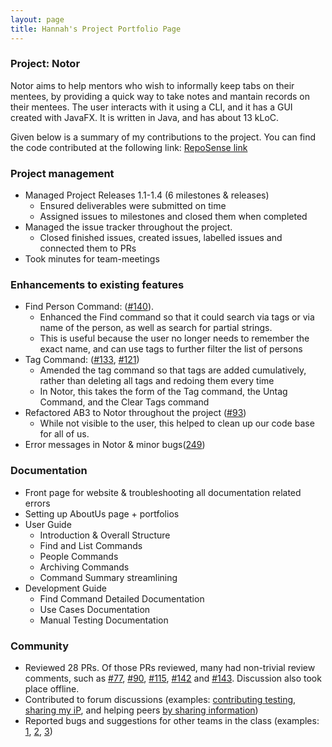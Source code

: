 ```yaml
---
layout: page
title: Hannah's Project Portfolio Page
---
```


### Project: Notor

Notor aims to help mentors who wish to informally keep tabs on their mentees, by providing a quick way to take notes and
mantain records on their mentees. The user interacts with it using a CLI, and it has a GUI created with JavaFX. It is
written in Java, and has about 13 kLoC.

Given below is a summary of my contributions to the project. You can find the code contributed at the following link: [RepoSense link](https://nus-cs2103-ay2122s1.github.io/tp-dashboard/?tabOpen=true&tabType=authorship&tabAuthor=kaixin-hc&tabRepo=AY2122S1-CS2103T-W08-1%2Ftp%5Bmaster%5D&authorshipFileTypes=docs~functional-code~test-code~other&search=AY2122S1-CS2103T-W08-1%2Ftp%5Bmaster%5D&sort=groupTitle&sortWithin=title&since=2021-09-17&timeframe=commit&mergegroup=&groupSelect=groupByRepos&breakdown=false&authorshipIsMergeGroup=false&authorshipIsBinaryFileTypeChecked=false)

### Project management

  * Managed Project Releases 1.1-1.4 (6 milestones & releases)
    * Ensured deliverables were submitted on time
    * Assigned issues to milestones and closed them when completed
  * Managed the issue tracker throughout the project.
    * Closed finished issues, created issues, labelled issues and connected them to PRs
  * Took minutes for team-meetings

### Enhancements to existing features

* Find Person Command: ([#140](https://github.com/AY2122S1-CS2103T-W08-1/tp/pull/140)).
  * Enhanced the Find command so that it could search via tags or via name of the person, as well as search for partial strings.
  * This is useful because the user no longer needs to remember the exact name, and can use tags to further filter the list of persons
* Tag Command: ([#133](https://github.com/AY2122S1-CS2103T-W08-1/tp/pull/133), [#121](https://github.com/AY2122S1-CS2103T-W08-1/tp/pull/121))
  * Amended the tag command so that tags are added cumulatively, rather than deleting all tags and redoing them every time
  * In Notor, this takes the form of the Tag command, the Untag Command, and the Clear Tags command
* Refactored AB3 to Notor throughout the project ([#93](https://github.com/AY2122S1-CS2103T-W08-1/tp/pull/93))
  * While not visible to the user, this helped to clean up our code base for all of us.
* Error messages in Notor & minor bugs([249](https://github.com/AY2122S1-CS2103T-W08-1/tp/pull/249))

### Documentation

  * Front page for website & troubleshooting all documentation related errors
  * Setting up AboutUs page + portfolios
  * User Guide
    * Introduction & Overall Structure
    * Find and List Commands
    * People Commands
    * Archiving Commands
    * Command Summary streamlining
  * Development Guide
    * Find Command Detailed Documentation
    * Use Cases Documentation
    * Manual Testing Documentation

### Community

* Reviewed 28 PRs. Of those PRs reviewed, many had non-trivial review comments, such as [#77](https://github.com/AY2122S1-CS2103T-W08-1/tp/pull/77), [#90](https://github.com/AY2122S1-CS2103T-W08-1/tp/pull/90), [#115](https://github.com/AY2122S1-CS2103T-W08-1/tp/pull/115), [#142](https://github.com/AY2122S1-CS2103T-W08-1/tp/pull/142) and [#143](https://github.com/AY2122S1-CS2103T-W08-1/tp/pull/143). Discussion also took place offline.
* Contributed to forum discussions (examples: [contributing testing](https://github.com/nus-cs2103-AY2122S1/forum/issues/66#issuecomment-905089555), [sharing my iP](https://github.com/nus-cs2103-AY2122S1/forum/issues/231#issuecomment-936154719), and helping peers [by sharing information](https://github.com/nus-cs2103-AY2122S1/forum/issues/231#issuecomment-936154719))
* Reported bugs and suggestions for other teams in the class (examples: [1](https://github.com/kaixin-hc/ped/issues/3), [2](https://github.com/kaixin-hc/ped/issues/5), [3](https://github.com/kaixin-hc/ped/issues/1))
